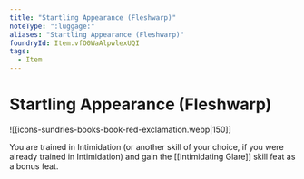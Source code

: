 ```yaml
---
title: "Startling Appearance (Fleshwarp)"
noteType: ":luggage:"
aliases: "Startling Appearance (Fleshwarp)"
foundryId: Item.vfO0WaAlpwlexUQI
tags:
  - Item
---
```


# Startling Appearance (Fleshwarp)
![[icons-sundries-books-book-red-exclamation.webp|150]]

You are trained in Intimidation (or another skill of your choice, if you were already trained in Intimidation) and gain the [[Intimidating Glare]] skill feat as a bonus feat.
